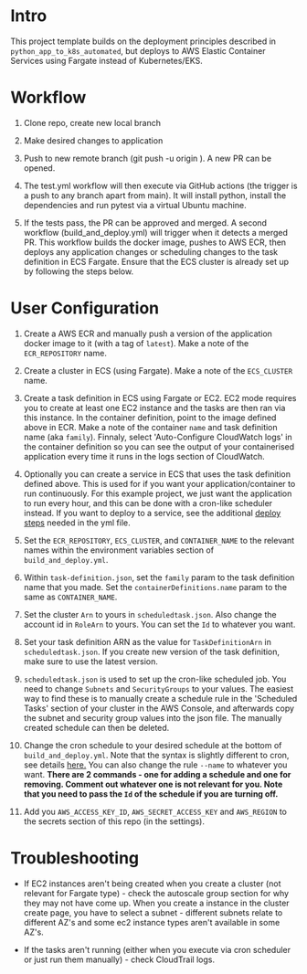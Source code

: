 # Intro

This project template builds on the deployment principles described in `python_app_to_k8s_automated`, but deploys to AWS Elastic Container Services using Fargate instead of Kubernetes/EKS.

# Workflow

1. Clone repo, create new local branch

2. Make desired changes to application

3. Push to new remote branch (git push -u origin <local-branch-name>). A new PR can be opened.

4. The test.yml workflow will then execute via GitHub actions (the trigger is a push to any branch apart from main). It will install python, install the dependencies and run pytest via a virtual Ubuntu machine.

5. If the tests pass, the PR can be approved and merged. A second workflow (build_and_deploy.yml) will trigger when it detects a merged PR. This workflow builds the docker image, pushes to AWS ECR, then deploys any application changes or scheduling changes to the task definition in ECS Fargate. Ensure that the ECS cluster is already set up by following the steps below.

# User Configuration

1. Create a AWS ECR and manually push a version of the application docker image to it (with a tag of `latest`). Make a note of the `ECR_REPOSITORY` name.

2. Create a cluster in ECS (using Fargate). Make a note of the `ECS_CLUSTER` name.

3. Create a task definition in ECS using Fargate or EC2. EC2 mode requires you to create at least one EC2 instance and the tasks are then ran via this instance. In the container definition, point to the image defined above in ECR. Make a note of the container `name` and task definition name (aka `family`). Finnaly, select 'Auto-Configure CloudWatch logs' in the container definition so you can see the output of your containerised application every time it runs in the logs section of CloudWatch.

4. Optionally you can create a service in ECS that uses the task definition defined above. This is used for if you want your application/container to run continuously. For this example project, we just want the application to run every hour, and this can be done with a cron-like scheduler instead. 
If you want to deploy to a service, see the additional [deploy steps](https://docs.github.com/en/actions/deployment/deploying-to-your-cloud-provider/deploying-to-amazon-elastic-container-service) needed in the yml file.

5. Set the `ECR_REPOSITORY`, `ECS_CLUSTER`, and `CONTAINER_NAME` to the relevant names within the environment variables section of `build_and_deploy.yml`.

6. Within `task-definition.json`, set the `family` param to the task definition name that you made. Set the `containerDefinitions.name` param to the same as `CONTAINER_NAME`.

7. Set the cluster `Arn` to yours in `scheduledtask.json`. Also change the account id in `RoleArn` to yours. You can set the `Id` to whatever you want.

8. Set your task definition ARN as the value for `TaskDefinitionArn` in `scheduledtask.json`. If you create new version of the task definition, make sure to use the latest version.

9. `scheduledtask.json` is used to set up the cron-like scheduled job. You need to change `Subnets` and `SecurityGroups` to your values. The easiest way to find these is to manually create a schedule rule in the 'Scheduled Tasks' section of your cluster in the AWS Console, and afterwards copy the subnet and security group values into the json file. The manually created schedule can then be deleted.

10. Change the cron schedule to your desired schedule at the bottom of `build_and_deploy.yml`. Note that the syntax is slightly different to cron, see details [here.](https://docs.aws.amazon.com/AmazonCloudWatch/latest/events/ScheduledEvents.html) 
You can also change the rule `--name` to whatever you want.
__There are 2 commands - one for adding a schedule and one for removing. Comment out whatever one is not relevant for you. Note that you need to pass the `Id` of the schedule if you are turning off.__

11. Add you `AWS_ACCESS_KEY_ID`, `AWS_SECRET_ACCESS_KEY` and `AWS_REGION` to the secrets section of this repo (in the settings). 

# Troubleshooting

* If EC2 instances aren't being created when you create a cluster (not relevant for Fargate type) - check the autoscale group section for why they may not have come up. When you create a instance in the cluster create page, you have to select a subnet - different subnets relate to different AZ's and some ec2 instance types aren't available in some AZ's.

* If the tasks aren't running (either when you execute via cron scheduler or just run them manually) - check CloudTrail logs. 
